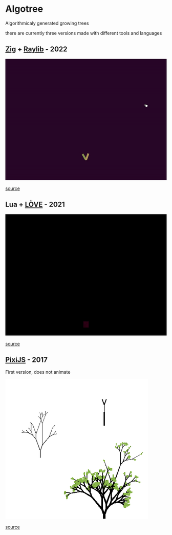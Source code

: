 # Algotree

Algorithmicaly generated growing trees

there are currently three versions made with different tools and languages

## [Zig](https://ziglang.org/) + [Raylib](https://www.raylib.com/) - 2022

![](zig.gif)

[source](https://git.sr.ht/~wolfi/algotree-zig)

## Lua + [LÖVE](https://love2d.org/) - 2021

![](love2d.gif)

[source](https://git.sr.ht/~wolfi/algotree-love2d)

## [PixiJS](https://pixijs.com/) - 2017
First version, does not animate

![](pixijs.png)

[source](https://git.sr.ht/~wolfi/algotree-pixijs)
